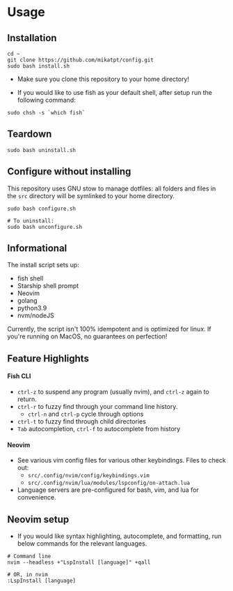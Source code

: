 # Usage

## Installation

```
cd ~
git clone https://github.com/mikatpt/config.git
sudo bash install.sh
```
- Make sure you clone this repository to your home directory!

- If you would like to use fish as your default shell, after setup run the following command:

```
sudo chsh -s `which fish`
```

## Teardown

```
sudo bash uninstall.sh
```

## Configure without installing
This repository uses GNU stow to manage dotfiles:
all folders and files in the `src` directory will be symlinked to your home directory.
```
sudo bash configure.sh

# To uninstall:
sudo bash unconfigure.sh
```

## Informational

The install script sets up:
- fish shell
- Starship shell prompt
- Neovim
- golang
- python3.9
- nvm/nodeJS

Currently, the script isn't 100% idempotent and is optimized for linux. If you're running on MacOS, no guarantees on perfection!

## Feature Highlights

#### Fish CLI
- `ctrl-z` to suspend any program (usually nvim), and `ctrl-z` again to return.
- `ctrl-r` to fuzzy find through your command line history.
    - `ctrl-n` and `ctrl-p` cycle through options
- `ctrl-t` to fuzzy find through child directories
- `Tab` autocompletion, `ctrl-f` to autocomplete from history

#### Neovim
- See various vim config files for various other keybindings. Files to check out:
    - `src/.config/nvim/config/keybindings.vim`
    - `src/.config/nvim/lua/modules/lspconfig/on-attach.lua`
- Language servers are pre-configured for bash, vim, and lua for convenience.

## Neovim setup
* If you would like syntax highlighting, autocomplete, and formatting, run below commands for the relevant languages.
```
# Command line
nvim --headless +"LspInstall [language]" +qall

# OR, in nvim
:LspInstall [language]
```
